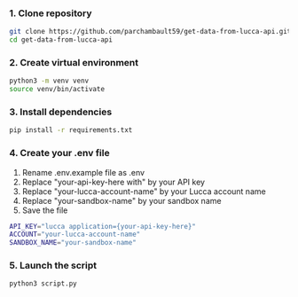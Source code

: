 ### 1. Clone repository

```bash
git clone https://github.com/parchambault59/get-data-from-lucca-api.git
cd get-data-from-lucca-api
```

### 2. Create virtual environment

```bash
python3 -m venv venv
source venv/bin/activate
```

### 3. Install dependencies

```bash
pip install -r requirements.txt
```

### 4. Create your .env file

1. Rename .env.example file as .env
2. Replace "your-api-key-here with" by your API key
3. Replace "your-lucca-account-name" by your Lucca account name
4. Replace "your-sandbox-name" by your sandbox name
5. Save the file

```bash
API_KEY="lucca application={your-api-key-here}"
ACCOUNT="your-lucca-account-name"
SANDBOX_NAME="your-sandbox-name"
```

### 5. Launch the script

```bash 
python3 script.py 
```



